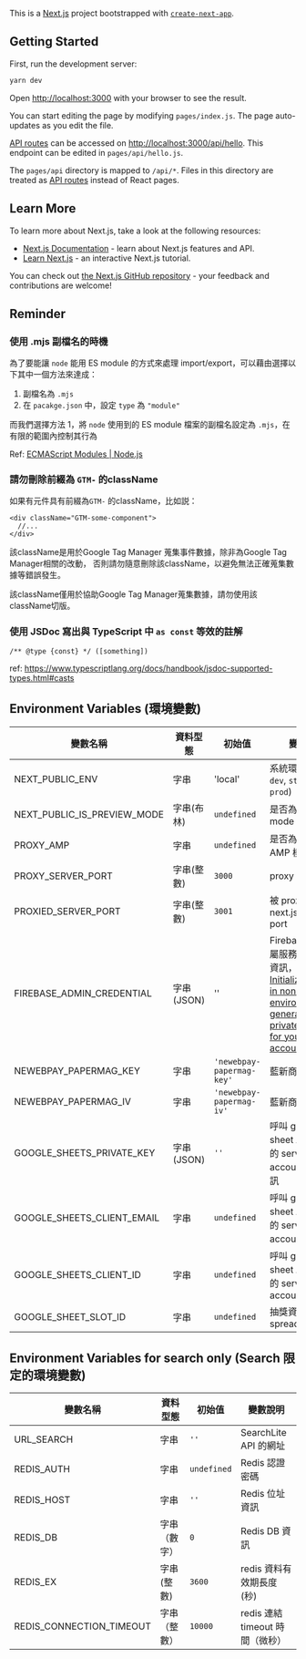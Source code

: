 This is a [Next.js](https://nextjs.org/) project bootstrapped with [`create-next-app`](https://github.com/vercel/next.js/tree/canary/packages/create-next-app).

## Getting Started

First, run the development server:

```bash
yarn dev
```

Open [http://localhost:3000](http://localhost:3000) with your browser to see the result.

You can start editing the page by modifying `pages/index.js`. The page auto-updates as you edit the file.

[API routes](https://nextjs.org/docs/api-routes/introduction) can be accessed on [http://localhost:3000/api/hello](http://localhost:3000/api/hello). This endpoint can be edited in `pages/api/hello.js`.

The `pages/api` directory is mapped to `/api/*`. Files in this directory are treated as [API routes](https://nextjs.org/docs/api-routes/introduction) instead of React pages.

## Learn More

To learn more about Next.js, take a look at the following resources:

- [Next.js Documentation](https://nextjs.org/docs) - learn about Next.js features and API.
- [Learn Next.js](https://nextjs.org/learn) - an interactive Next.js tutorial.

You can check out [the Next.js GitHub repository](https://github.com/vercel/next.js/) - your feedback and contributions are welcome!

## Reminder

### 使用 .mjs 副檔名的時機

為了要能讓 `node` 能用 ES module 的方式來處理 import/export，可以藉由選擇以下其中一個方法來達成：

1. 副檔名為 `.mjs`
2. 在 `pacakge.json` 中，設定 `type` 為 `"module"`

而我們選擇方法 1，將 `node` 使用到的 ES module 檔案的副檔名設定為 `.mjs`，在有限的範圍內控制其行為

Ref: [ECMAScript Modules | Node.js](https://nodejs.org/docs/latest-v13.x/api/esm.html#esm_enabling)

### 請勿刪除前綴為 `GTM-` 的className

如果有元件具有前綴為`GTM-` 的className，比如説：

```
<div className="GTM-some-component">
  //...
</div>
```

該className是用於Google Tag Manager 蒐集事件數據，除非為Google Tag Manager相關的改動，
否則請勿隨意刪除該className，以避免無法正確蒐集數據等錯誤發生。

該className僅用於協助Google Tag Manager蒐集數據，請勿使用該className切版。

### 使用 JSDoc 寫出與 TypeScript 中 `as const` 等效的註解
```
/** @type {const} */ ([something]) 
```
ref: https://www.typescriptlang.org/docs/handbook/jsdoc-supported-types.html#casts


## Environment Variables (環境變數)

| 變數名稱 | 資料型態 | 初始值 | 變數說明 |
| ------ | ------ | ------ | ------ |
| NEXT_PUBLIC_ENV | 字串 | 'local' | 系統環境 (`local`, `dev`, `staging`, `prod`) |
| NEXT_PUBLIC_IS_PREVIEW_MODE | 字串(布林) | `undefined` | 是否為 preview mode |
| PROXY_AMP | 字串 | `undefined` | 是否為 proxy AMP 模式 |
| PROXY_SERVER_PORT | 字串(整數) | `3000` | proxy server port |
| PROXIED_SERVER_PORT | 字串(整數) | `3001` | 被 proxy 的 next.js server port |
| FIREBASE_ADMIN_CREDENTIAL | 字串(JSON) | '' | Firebase 專案所屬服務帳號的密鑰資訊，參考：[Initialize the SDK in non-Google environments#To generate a private key file for your service account](https://firebase.google.com/docs/admin/setup#initialize_the_sdk_in_non-google_environments) |
| NEWEBPAY_PAPERMAG_KEY | 字串 | `'newebpay-papermag-key'` | 藍新商店 key |
| NEWEBPAY_PAPERMAG_IV | 字串 | `'newebpay-papermag-iv'` | 藍新商店 iv |
| GOOGLE_SHEETS_PRIVATE_KEY | 字串(JSON) | `''` | 呼叫 google sheet API 所使用的 service account token 資訊 |
| GOOGLE_SHEETS_CLIENT_EMAIL | 字串 | `undefined` | 呼叫 google sheet API 所使用的 service account 名稱 |
| GOOGLE_SHEETS_CLIENT_ID | 字串 | `undefined` | 呼叫 google sheet API 所使用的 service account ID |
| GOOGLE_SHEET_SLOT_ID | 字串 | `undefined` | 抽獎資訊所使用的 spreadsheet ID |

## Environment Variables for search only (Search 限定的環境變數)
| 變數名稱 | 資料型態 | 初始值 | 變數說明 |
| ------ | ------ | ------ | ------ |
| URL_SEARCH | 字串 | `''` | SearchLite API 的網址 |
| REDIS_AUTH | 字串 | `undefined` | Redis 認證密碼 |
| REDIS_HOST | 字串 | `''` | Redis 位址資訊 |
| REDIS_DB | 字串（數字） | `0` | Redis DB 資訊 |
| REDIS_EX | 字串(整數) | `3600` | redis 資料有效期長度 (秒) |
| REDIS_CONNECTION_TIMEOUT | 字串（整數） | `10000` | redis 連結 timeout 時間（微秒）|
